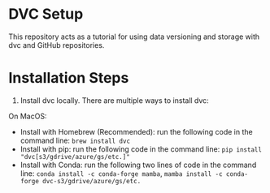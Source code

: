 # DVC Setup

This repository acts as a tutorial for using data versioning and storage with dvc and GitHub repositories. 

# Installation Steps

1. Install dvc locally. There are multiple ways to install dvc: 
 
 On MacOS:
  * Install with Homebrew (Recommended): run the following code in the command line: ```brew install dvc```
  * Install with pip: run the following code in the command line: ```pip install "dvc[s3/gdrive/azure/gs/etc.]"```
  * Install with Conda: run the following two lines of code in the command line: ```conda install -c conda-forge mamba```, ```mamba install -c conda-forge dvc-s3/gdrive/azure/gs/etc.```
